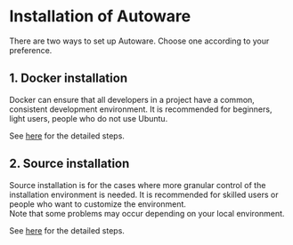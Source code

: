 # Installation of Autoware

There are two ways to set up Autoware. Choose one according to your preference.

## 1. Docker installation

Docker can ensure that all developers in a project have a common, consistent development environment.
It is recommended for beginners, light users, people who do not use Ubuntu.

See [here](autoware/docker-installation.md) for the detailed steps.

## 2. Source installation

Source installation is for the cases where more granular control of the installation environment is needed.
It is recommended for skilled users or people who want to customize the environment.  
Note that some problems may occur depending on your local environment.

See [here](autoware/source-installation.md) for the detailed steps.
